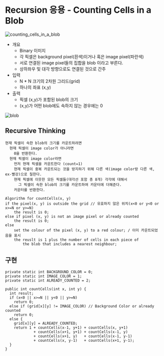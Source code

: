 # Recursion 응용 - Counting Cells in a Blob
![counting_cells_in_a_blob](https://user-images.githubusercontent.com/57219160/103664808-03b88a80-4fb6-11eb-935b-0704f9aaf339.png)

- 개요
    - Binary 이미지
    - 각 픽셀은 background pixel(흰색)이거나 혹은 image pixel(파란색)
    - 서로 연결된 image pixel들의 집합을 blob 이라고 부른다.
    - 상하좌우 및 대각 방향으로도 연결된 것으로 간주
- 입력
    - N * N 크기의 2차원 그리드(grid)
    - 하나의 좌표 (x,y)
- 출력
    - 픽셀 (x,y)가 포함된 blob의 크기
    - (x,y)가 어떤 blob에도 속하지 않는 경우에는 0

![blob](https://user-images.githubusercontent.com/57219160/103664875-1763f100-4fb6-11eb-89e0-208604f41eca.png)

## Recursive Thinking
```
현재 픽셀이 속한 blob의 크기를 카운트하려면
  현재 픽셀이 image color가 아니라면
    0을 반환한다.
  현재 픽셀이 image color라면
    먼저 현재 픽셀을 카운트한다 (count=1)
    현재 픽셀이 중복 카운트되는 것을 방지하기 위해 다른 색(image color랑 다른 색, ex-빨강)으로 칠한다.
    현재 픽셀에 이웃한 모든 픽셀들(대각선 포함 총 8개) 각각에 대해서
      그 픽셀이 속한 blob의 크기를 카운트하여 카운터에 더해준다.
    카운터를 반환한다.

```
```
Algorithm for countCells(x, y)
if the pixel(x, y) is outside the grid // 유효하지 않은 위치(x<0 or y<0 or x>=N or y>=N)
    the result is 0;
else if pixel (x, y) is not an image pixel or already counted
    the result is 0;
else
    set the colour of the pixel (x, y) to a red colour; / 이미 카운트되었음을 표시
    the reuslt is 1 plus the number of cells in each piece of
        the blob that includes a nearest neighbour;
```



## 구현
```
private static int BACKGROUND_COLOR = 0;
private static int IMAGE_COLOR = 1;
private static int ALREADY_COUNTED = 2;

public int countCells(int x, int y) {
  int result;
  if (x<0 || x>=N || y<0 || y>=N)
    return 0;
  else if (grid[x][y] != IMAGE_COLOR) // Background Color or already counted
    return 0;
  else {
    grid[x][y] = ALREADY_COUNTED;
    return 1 + countCells(x-1, y+1) + countCells(x, y+1)
             + countCells(x+1, y+1) + countCells(x-1, y)
             + countCells(x+1, y)   + countCells(x-1, y-1)
             + countCells(x, y-1)   + countCells(x+1, y-1);
  }
}

```